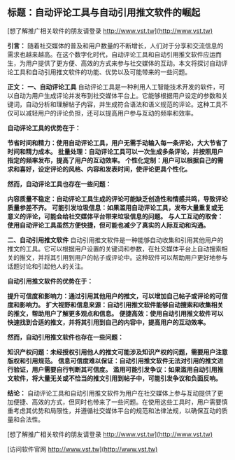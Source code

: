 ## **标题：自动评论工具与自动引用推文软件的崛起**

[想了解推广相关软件的朋友请登录 http://www.vst.tw](http://www.vst.tw)

**引言：**
随着社交媒体的普及和用户数量的不断增长，人们对于分享和交流信息的需求也越来越高。在这个数字化时代，自动评论工具和自动引用推文软件应运而生，为用户提供了更方便、高效的方式来参与社交媒体的互动。本文将探讨自动评论工具和自动引用推文软件的功能、优势以及可能带来的一些问题。

**正文：**
**一、自动评论工具**
自动评论工具是一种利用人工智能技术开发的软件，可以自动为用户生成评论并发布到社交媒体平台上。它能够根据用户设定的参数和关键词，自动分析和理解帖子内容，并生成符合语法和语义规范的评论。这种工具不仅可以减轻用户的评论负担，还可以提高用户参与互动的频率和效率。

**自动评论工具的优势在于：**

**节省时间和精力：使用自动评论工具，用户无需手动输入每一条评论，大大节省了时间和精力成本。**
**批量处理：自动评论工具可以一次生成多条评论，并按照用户指定的频率发布，提高了用户的互动效率。**
**个性化定制：用户可以根据自己的需求和喜好，设定评论的风格、内容和发表时间，使评论更具个性化。**

**然而，自动评论工具也存在一些问题：**

**内容质量不稳定：自动评论工具生成的评论可能缺乏创造性和情感共鸣，导致评论质量参差不齐。**
**可能引发垃圾信息：如果滥用自动评论工具，发布大量重复或无意义的评论，可能会给社交媒体平台带来垃圾信息的问题。**
**与人工互动的取舍：使用自动评论工具虽然方便快捷，但可能也减少了真实的人际互动和沟通。**

**二、自动引用推文软件**
自动引用推文软件是一种能够自动收集和引用其他用户的推文的工具。它可以根据用户设置的关键词和参数，在社交媒体平台上自动搜索相关的推文，并将其引用到用户的帖子或评论中。这种软件可以帮助用户更好地参与话题讨论和引起他人的关注。

**自动引用推文软件的优势在于：**

**提升可信度和影响力：通过引用其他用户的推文，可以增加自己帖子或评论的可信度和影响力。**
**扩大视野和信息来源：自动引用推文软件能够自动搜索和收集相关的推文，帮助用户了解更多观点和信息。**
**便捷高效：使用自动引用推文软件可以快速找到合适的推文，并将其引用到自己的内容中，提高用户的互动效率。**

**然而，自动引用推文软件也存在一些问题：**

**知识产权问题：未经授权引用他人的推文可能涉及知识产权的问题，需要用户注意版权和引用规范。**
**信息可信度难以保证：自动引用推文软件无法对引用的推文进行验证，用户需要自行判断其可信度。**
**滥用可能引发争议：如果滥用自动引用推文软件，将大量无关或不恰当的推文引用到帖子中，可能引发争议和负面反响。**

**结论：**
自动评论工具和自动引用推文软件为用户在社交媒体上参与互动提供了更加便捷、高效的方式，但同时也带来了一些问题。在使用这些工具时，用户需要慎重考虑其优势和局限性，并遵循社交媒体平台的规范和法律法规，以确保互动的质量和合法性。

[想了解推广相关软件的朋友请登录 http://www.vst.tw](http://www.vst.tw)


[访问软件官网 http://www.vst.tw](http://www.vst.tw)
